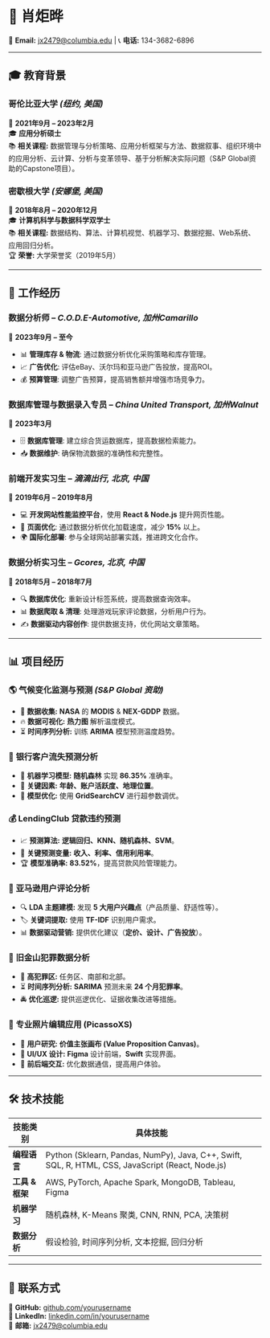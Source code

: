 # 📌 **肖炬晔**  
📧 **Email:** [jx2479@columbia.edu](mailto:jx2479@columbia.edu) | 📞 **电话:** 134-3682-6896  

---

## 🎓 **教育背景**  
### **哥伦比亚大学** *(纽约, 美国)*  
📅 **2021年9月 – 2023年2月**  
🎓 **应用分析硕士**  
📚 **相关课程:** 数据管理与分析策略、应用分析框架与方法、数据叙事、组织环境中的应用分析、云计算、分析与变革领导、基于分析解决实际问题（S&P Global资助的Capstone项目）。  

### **密歇根大学** *(安娜堡, 美国)*  
📅 **2018年8月 – 2020年12月**  
🎓 **计算机科学与数据科学双学士**  
📚 **相关课程:** 数据结构、算法、计算机视觉、机器学习、数据挖掘、Web系统、应用回归分析。  
🏆 **荣誉:** 大学荣誉奖（2019年5月）  

---

## 💼 **工作经历**  
### **数据分析师** – *C.O.D.E-Automotive, 加州Camarillo*  
📅 **2023年9月 – 至今**  
- 📊 **管理库存 & 物流**: 通过数据分析优化采购策略和库存管理。  
- 📈 **广告优化**: 评估eBay、沃尔玛和亚马逊广告投放，提高ROI。  
- 💰 **预算管理**: 调整广告预算，提高销售额并增强市场竞争力。  

### **数据库管理与数据录入专员** – *China United Transport, 加州Walnut*  
📅 **2023年3月**  
- 🗄 **数据库管理**: 建立综合货运数据库，提高数据检索能力。  
- 📥 **数据维护**: 确保物流数据的准确性和完整性。  

### **前端开发实习生** – *滴滴出行, 北京, 中国*  
📅 **2019年6月 – 2019年8月**  
- 💻 **开发网站性能监控平台**，使用 **React & Node.js** 提升网页性能。  
- 🚀 **页面优化**: 通过数据分析优化加载速度，减少 **15%** 以上。  
- 🌍 **国际化部署**: 参与全球网站部署实践，推进跨文化合作。  

### **数据分析实习生** – *Gcores, 北京, 中国*  
📅 **2018年5月 – 2018年7月**  
- 🔍 **数据库优化**: 重新设计标签系统，提高数据查询效率。  
- 📊 **数据爬取 & 清理**: 处理游戏玩家评论数据，分析用户行为。  
- ✍ **数据驱动内容创作**: 提供数据支持，优化网站文章策略。  

---

## 📊 **项目经历**  
### 🌎 **气候变化监测与预测** *(S&P Global 资助)*  
- 📡 **数据收集:** **NASA** 的 **MODIS** & **NEX-GDDP** 数据。  
- 🔥 **数据可视化:** **热力图** 解析温度模式。  
- ⏳ **时间序列分析:** 训练 **ARIMA** 模型预测温度趋势。  

### 🏦 **银行客户流失预测分析**  
- 🤖 **机器学习模型:** **随机森林** 实现 **86.35%** 准确率。  
- 🎯 **关键因素:** **年龄、账户活跃度、地理位置**。  
- 🔧 **模型优化:** 使用 **GridSearchCV** 进行超参数调优。  

### 💰 **LendingClub 贷款违约预测**  
- 📈 **预测算法:** **逻辑回归、KNN、随机森林、SVM**。  
- 🔑 **关键预测变量:** **收入、利率、信用利用率**。  
- 🏆 **模型准确率:** **83.52%**，提高贷款风险管理能力。  

### 🛒 **亚马逊用户评论分析**  
- 🔍 **LDA 主题建模:** 发现 **5 大用户兴趣点**（产品质量、舒适性等）。  
- 🏷 **关键词提取:** 使用 **TF-IDF** 识别用户需求。  
- 📊 **数据驱动营销:** 提供优化建议（**定价、设计、广告投放**）。  

### 🚓 **旧金山犯罪数据分析**  
- 📌 **高犯罪区:** 任务区、南部和北部。  
- ⏳ **时间序列分析:** **SARIMA** 预测未来 **24 个月犯罪率**。  
- 🚔 **优化巡逻:** 提供巡逻优化、证据收集改进等措施。  

### 🎨 **专业照片编辑应用 (PicassoXS)**  
- 🎯 **用户研究:** **价值主张画布 (Value Proposition Canvas)**。  
- 🎨 **UI/UX 设计:** **Figma** 设计前端，**Swift** 实现界面。  
- 🔗 **前后端交互:** 优化数据通信，提高用户体验。  

---

## 🛠 **技术技能**  
| 技能类别 | 具体技能 |  
| --- | --- |  
| **编程语言** | Python (Sklearn, Pandas, NumPy), Java, C++, Swift, SQL, R, HTML, CSS, JavaScript (React, Node.js) |  
| **工具 & 框架** | AWS, PyTorch, Apache Spark, MongoDB, Tableau, Figma |  
| **机器学习** | 随机森林, K-Means 聚类, CNN, RNN, PCA, 决策树 |  
| **数据分析** | 假设检验, 时间序列分析, 文本挖掘, 回归分析 |  

---

## 🔗 **联系方式**  
🔗 **GitHub:** [github.com/yourusername](https://github.com/yourusername)  
🔗 **LinkedIn:** [linkedin.com/in/yourusername](https://linkedin.com/in/yourusername)  
📩 **邮箱:** [jx2479@columbia.edu](mailto:jx2479@columbia.edu)  
